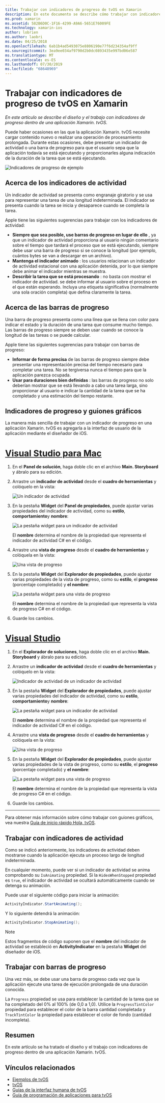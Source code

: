 ```yaml
---
title: Trabajar con indicadores de progreso de tvOS en Xamarin
description: En este documento se describe cómo trabajar con indicadores de progreso en una aplicación de tvOS compilada con Xamarin. Describe las barras de progreso y los indicadores de actividad.
ms.prod: xamarin
ms.assetid: 582B6D0C-1F16-4299-A9A6-5651E76009FE
ms.technology: xamarin-ios
author: lobrien
ms.author: laobri
ms.date: 04/25/2018
ms.openlocfilehash: 6ab1b4ad5493075e8806190e77f6d234354af9ff
ms.sourcegitcommit: 3ea9ee034af9790d2b0dc0893435e997bd06e587
ms.translationtype: MT
ms.contentlocale: es-ES
ms.lasthandoff: 07/30/2019
ms.locfileid: "68648969"
---
```

# <a name="working-with-tvos-progress-indicators-in-xamarin"></a>Trabajar con indicadores de progreso de tvOS en Xamarin

_En este artículo se describe el diseño y el trabajo con indicadores de progreso dentro de una aplicación Xamarin. tvOS._

Puede haber ocasiones en las que la aplicación Xamarin. tvOS necesite cargar contenido nuevo o realizar una operación de procesamiento prolongada. Durante estas ocasiones, debe presentar un indicador de actividad o una barra de progreso para que el usuario sepa que la aplicación todavía se está ejecutando y proporcionarles alguna indicación de la duración de la tarea que se está ejecutando.

![Indicadores de progreso de ejemplo](progress-indicators-images/intro01.png "Indicadores de progreso de ejemplo")

## <a name="about-activity-indicators"></a>Acerca de los indicadores de actividad

Un indicador de actividad se presenta como engranaje giratorio y se usa para representar una tarea de una longitud indeterminada. El indicador se presenta cuando la tarea se inicia y desaparece cuando se completa la tarea.

Apple tiene las siguientes sugerencias para trabajar con los indicadores de actividad:

- **Siempre que sea posible, use barras de progreso en lugar de ello** , ya que un indicador de actividad proporciona al usuario ningún comentario sobre el tiempo que tardará el proceso que se está ejecutando, siempre debe usar una barra de progreso si se conoce la longitud (por ejemplo, cuántos bytes se van a descargar en un archivo).
- **Mantenga el indicador animado** : los usuarios relacionan un indicador de actividad estacional con una aplicación detenida, por lo que siempre debe animar el indicador mientras se muestra.
- **Describir la tarea que se está procesando** : no basta con mostrar el indicador de actividad. se debe informar al usuario sobre el proceso en el que están esperando. Incluya una etiqueta significativa (normalmente una sola oración completa) que defina claramente la tarea.

## <a name="about-progress-bars"></a>Acerca de las barras de progreso

Una barra de progreso presenta como una línea que se llena con color para indicar el estado y la duración de una tarea que consume mucho tiempo. Las barras de progreso siempre se deben usar cuando se conoce la longitud de las tareas o se puede calcular.

Apple tiene las siguientes sugerencias para trabajar con barras de progreso:

- **Informar de forma precisa** de las barras de progreso siempre debe presentar una representación precisa del tiempo necesario para completar una tarea. No se tergiversa nunca el tiempo para que la aplicación parezca ocupada.
- **Usar para duraciones bien definidas** : las barras de progreso no solo deberían mostrar que se está llevando a cabo una tarea larga, sino proporcionar al usuario e indicar la cantidad de la tarea que se ha completado y una estimación del tiempo restante.

## <a name="progress-indicators-and-storyboards"></a>Indicadores de progreso y guiones gráficos

La manera más sencilla de trabajar con un indicador de progreso en una aplicación Xamarin. tvOS es agregarla a la interfaz de usuario de la aplicación mediante el diseñador de iOS.

# <a name="visual-studio-for-mactabmacos"></a>[Visual Studio para Mac](#tab/macos)
    
1. En el **Panel de solución**, haga doble clic en el archivo **Main. Storyboard** y ábralo para su edición.

2. Arrastre un **indicador de actividad** desde el **cuadro de herramientas** y colóquelo en la vista: 

    ![Un indicador de actividad](progress-indicators-images/activity01.png "Un indicador de actividad")

3. En la pestaña **Widget** del **Panel de propiedades**, puede ajustar varias propiedades del indicador de actividad, como su **estilo**, **comportamiento**y **nombre**: 

    ![La pestaña widget para un indicador de actividad](progress-indicators-images/activity02.png "La pestaña widget para un indicador de actividad")
    
    El **nombre** determina el nombre de la propiedad que representa el indicador de actividad C# en el código.

4. Arrastre una **vista de progreso** desde el **cuadro de herramientas** y colóquela en la vista: 

    ![Una vista de progreso](progress-indicators-images/activity03.png "Una vista de progreso")

5. En la pestaña **Widget** del **Explorador de propiedades**, puede ajustar varias propiedades de la vista de progreso, como su **estilo**, el **progreso** (porcentaje completado) y **el nombre**: 

    ![La pestaña widget para una vista de progreso](progress-indicators-images/activity04.png "La pestaña widget para una vista de progreso")
    
    El **nombre** determina el nombre de la propiedad que representa la vista de progreso C# en el código.

6. Guarde los cambios.

# <a name="visual-studiotabwindows"></a>[Visual Studio](#tab/windows)
    
1. En el **Explorador de soluciones**, haga doble clic en el archivo **Main. Storyboard** y ábralo para su edición.

2. Arrastre un **indicador de actividad** desde el **cuadro de herramientas** y colóquelo en la vista: 

    ![](progress-indicators-images/activity01-vs.png
    "Indicador de actividad de un indicador de actividad")

3. En la pestaña **Widget** del **Explorador de propiedades**, puede ajustar varias propiedades del indicador de actividad, como su **estilo**, **comportamiento**y **nombre**: 

    ![La pestaña widget para un indicador de actividad](progress-indicators-images/activity02-vs.png "La pestaña widget para un indicador de actividad")

    El **nombre** determina el nombre de la propiedad que representa el indicador de actividad C# en el código.

4. Arrastre una **vista de progreso** desde el **cuadro de herramientas** y colóquela en la vista: 

   ![Una vista de progreso](progress-indicators-images/activity03-vs.png "Una vista de progreso")

5. En la pestaña **Widget** del **Explorador de propiedades**, puede ajustar varias propiedades de la vista de progreso, como su **estilo**, el **progreso** (porcentaje completado) y **el nombre**: 

    ![La pestaña widget para una vista de progreso](progress-indicators-images/activity04-vs.png "La pestaña widget para una vista de progreso")
    
    El **nombre** determina el nombre de la propiedad que representa la vista de progreso C# en el código.

6. Guarde los cambios.

-----

Para obtener más información sobre cómo trabajar con guiones gráficos, vea nuestra [Guía de inicio rápido Hola, tvOS](~/ios/tvos/get-started/hello-tvos.md). 

## <a name="working-with-activity-indicators"></a>Trabajar con indicadores de actividad

Como se indicó anteriormente, los indicadores de actividad deben mostrarse cuando la aplicación ejecuta un proceso largo de longitud indeterminada.

En cualquier momento, puede ver si un indicador de actividad se anima comprobando su `IsAnimating` propiedad. Si la `HidesWhenStopped` propiedad es `true`, el indicador de actividad se ocultará automáticamente cuando se detenga su animación.

Puede usar el siguiente código para iniciar la animación: 

```csharp
ActivityIndicator.StartAnimating();
```

Y lo siguiente detendrá la animación:

```csharp
ActivityIndicator.StopAnimating();
```

> [!NOTE]
> Estos fragmentos de código suponen que el **nombre** del indicador de actividad se estableció en **ActivityIndicator** en la pestaña **Widget** del diseñador de iOS.

## <a name="working-with-progress-bars"></a>Trabajar con barras de progreso

Una vez más, se debe usar una barra de progreso cada vez que la aplicación ejecute una tarea de ejecución prolongada de una duración conocida. 

La `Progress` propiedad se usa para establecer la cantidad de la tarea que se ha completado del 0% al 100% (de 0,0 a 1,0). Utilice la `ProgressTintColor` propiedad para establecer el color de la barra cantidad completada y `TrackTintColor` la propiedad para establecer el color de fondo (cantidad incompleta).

## <a name="summary"></a>Resumen

En este artículo se ha tratado el diseño y el trabajo con indicadores de progreso dentro de una aplicación Xamarin. tvOS.

## <a name="related-links"></a>Vínculos relacionados

- [Ejemplos de tvOS](https://docs.microsoft.com/samples/browse/?products=xamarin&term=Xamarin.iOS+tvOS)
- [tvOS](https://developer.apple.com/tvos/)
- [Guías de la interfaz humana de tvOS](https://developer.apple.com/tvos/human-interface-guidelines/)
- [Guía de programación de aplicaciones para tvOS](https://developer.apple.com/library/prerelease/tvos/documentation/General/Conceptual/AppleTV_PG/)
